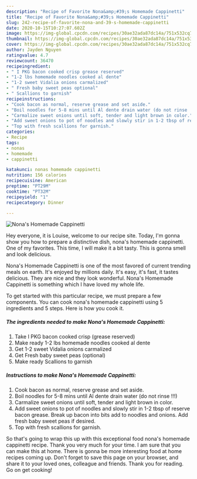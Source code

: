 ```yaml
---
description: "Recipe of Favorite Nona&amp;#39;s Homemade Cappinetti"
title: "Recipe of Favorite Nona&amp;#39;s Homemade Cappinetti"
slug: 242-recipe-of-favorite-nona-and-39-s-homemade-cappinetti
date: 2020-10-15T10:27:07.602Z
image: https://img-global.cpcdn.com/recipes/30ae32ada87dc14a/751x532cq70/nonas-homemade-cappinetti-recipe-main-photo.jpg
thumbnail: https://img-global.cpcdn.com/recipes/30ae32ada87dc14a/751x532cq70/nonas-homemade-cappinetti-recipe-main-photo.jpg
cover: https://img-global.cpcdn.com/recipes/30ae32ada87dc14a/751x532cq70/nonas-homemade-cappinetti-recipe-main-photo.jpg
author: Jayden Nguyen
ratingvalue: 4.7
reviewcount: 36470
recipeingredient:
- " I PKG bacon cooked crisp grease reserved"
- "1-2 lbs homemade noodles cooked al dente"
- "1-2 sweet Vidalia onions carmalized"
- " Fresh baby sweet peas optional"
- " Scallions to garnish"
recipeinstructions:
- "Cook bacon as normal, reserve grease and set aside."
- "Boil noodles for 5-8 mins until Al dente drain water (do not rinse !!!)"
- "Carmalize sweet onions until soft, tender and light brown in color."
- "Add sweet onions to pot of noodles and slowly stir in 1-2 tbsp of reserve bacon grease. Break up bacon into bits add to noodles and onions. Add fresh baby sweet peas if desired."
- "Top with fresh scallions for garnish."
categories:
- Recipe
tags:
- nonas
- homemade
- cappinetti

katakunci: nonas homemade cappinetti 
nutrition: 156 calories
recipecuisine: American
preptime: "PT29M"
cooktime: "PT32M"
recipeyield: "1"
recipecategory: Dinner

---
```



![Nona&#39;s Homemade Cappinetti](https://img-global.cpcdn.com/recipes/30ae32ada87dc14a/751x532cq70/nonas-homemade-cappinetti-recipe-main-photo.jpg)

Hey everyone, it is Louise, welcome to our recipe site. Today, I'm gonna show you how to prepare a distinctive dish, nona&#39;s homemade cappinetti. One of my favorites. This time, I will make it a bit tasty. This is gonna smell and look delicious.

Nona&#39;s Homemade Cappinetti is one of the most favored of current trending meals on earth. It's enjoyed by millions daily. It's easy, it's fast, it tastes delicious. They are nice and they look wonderful. Nona&#39;s Homemade Cappinetti is something which I have loved my whole life.




To get started with this particular recipe, we must prepare a few components. You can cook nona&#39;s homemade cappinetti using 5 ingredients and 5 steps. Here is how you cook it.

<!--inarticleads1-->

##### The ingredients needed to make Nona&#39;s Homemade Cappinetti:

1. Take  I PKG bacon cooked crisp (grease reserved)
1. Make ready 1-2 lbs homemade noodles cooked al dente
1. Get 1-2 sweet Vidalia onions carmalized
1. Get  Fresh baby sweet peas (optional)
1. Make ready  Scallions to garnish




<!--inarticleads2-->

##### Instructions to make Nona&#39;s Homemade Cappinetti:

1. Cook bacon as normal, reserve grease and set aside.
1. Boil noodles for 5-8 mins until Al dente drain water (do not rinse !!!)
1. Carmalize sweet onions until soft, tender and light brown in color.
1. Add sweet onions to pot of noodles and slowly stir in 1-2 tbsp of reserve bacon grease. Break up bacon into bits add to noodles and onions. Add fresh baby sweet peas if desired.
1. Top with fresh scallions for garnish.




So that's going to wrap this up with this exceptional food nona&#39;s homemade cappinetti recipe. Thank you very much for your time. I am sure that you can make this at home. There is gonna be more interesting food at home recipes coming up. Don't forget to save this page on your browser, and share it to your loved ones, colleague and friends. Thank you for reading. Go on get cooking!
